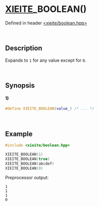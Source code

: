 # [XIEITE](../../macros.md)\_BOOLEAN\(\)
Defined in header [<xieite/boolean.hpp>](../../../include/xieite/boolean.hpp)

&nbsp;

## Description
Expands to `1` for any value except for `0`.

&nbsp;

## Synopsis
#### 1)
```cpp
#define XIEITE_BOOLEAN(value_) /* ... */
```

&nbsp;

## Example
```cpp
#include <xieite/boolean.hpp>

XIEITE_BOOLEAN(1)
XIEITE_BOOLEAN(true)
XIEITE_BOOLEAN(abcdef)
XIEITE_BOOLEAN(0)
```
Preprocessor output:
```
1
1
1
0
```

